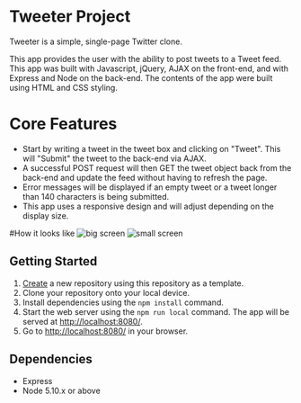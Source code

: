 # Tweeter Project

Tweeter is a simple, single-page Twitter clone.

This app provides the user with the ability to post tweets to a Tweet feed. This app was built with Javascript, jQuery, AJAX on the front-end, and with Express and Node on the back-end. The contents of the app were built using HTML and CSS styling.

# Core Features
* Start by writing a tweet in the tweet box and clicking on "Tweet". This will "Submit" the tweet to the back-end via AJAX.
* A successful POST request will then GET the tweet object back from the back-end and update the feed without having to refresh the page.
* Error messages will be displayed if an empty tweet or a tweet longer than 140 characters is being submitted.
* This app uses a responsive design and will adjust depending on the display size.

#How it looks like
![big screen](doc/big-screen.png)
![small screen](doc/small-screen.png)


## Getting Started

1. [Create](https://docs.github.com/en/repositories/creating-and-managing-repositories/creating-a-repository-from-a-template) a new repository using this repository as a template.
2. Clone your repository onto your local device.
3. Install dependencies using the `npm install` command.
3. Start the web server using the `npm run local` command. The app will be served at <http://localhost:8080/>.
4. Go to <http://localhost:8080/> in your browser.

## Dependencies

- Express
- Node 5.10.x or above